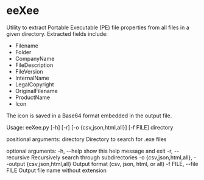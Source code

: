 # eeXee

Utility to extract Portable Executable (PE) file properties from all files in a given directory. Extracted fields include: 
 * Filename
 * Folder
 * CompanyName
 * FileDescription
 * FileVersion
 * InternalName
 * LegalCopyright
 * OriginalFilename
 * ProductName
 * Icon

The icon is saved in a Base64 format embedded in the output file.


Usage: eeXee.py [-h] [-r] [-o {csv,json,html,all}] [-f FILE] directory

positional arguments:
  directory             Directory to search for .exe files

optional arguments:
  -h, --help            show this help message and exit
  -r, --recursive       Recursively search through subdirectories
  -o {csv,json,html,all}, --output {csv,json,html,all}
                        Output format (csv, json, html, or all)
  -f FILE, --file FILE  Output file name without extension

